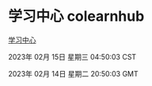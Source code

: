 # 学习中心 colearnhub
[学习中心](http://:56308/colearnhub/)

2023年 02月 15日 星期三 04:50:03 CST

2023年 02月 14日 星期二 20:50:03 GMT
